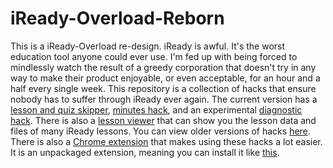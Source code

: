 # iReady-Overload-Reborn
This is a iReady-Overload re-design.
iReady is awful. It's the worst education tool anyone could ever use. I'm fed up with being forced to mindlessly watch the result of a greedy corporation that doesn't try in any way to make their product enjoyable, or even acceptable, for an hour and a half every single week.
This repository is a collection of hacks that ensure nobody has to suffer through iReady ever again. The current version has a [lesson and quiz skipper](lessonSkipper/), [minutes hack](minutesHack/), and an experimental [diagnostic hack](diagnosticHack/). There is also a [lesson viewer](lessonViewer/) that can show you the lesson data and files of many iReady lessons. You can view older versions of hacks [here](olderVersions/). There is also a [Chrome extension](chromeExtension.zip) that makes using these hacks a lot easier. It is an unpackaged extension, meaning you can install it like [this](https://webkul.com/blog/how-to-install-the-unpacked-extension-in-chrome/).

